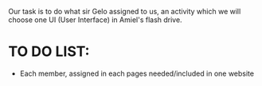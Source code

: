 Our task is to do what sir Gelo assigned to us, an activity which we will choose one UI (User Interface) in Amiel's flash drive.

# TO DO LIST:

- Each member, assigned in each pages needed/included in one website